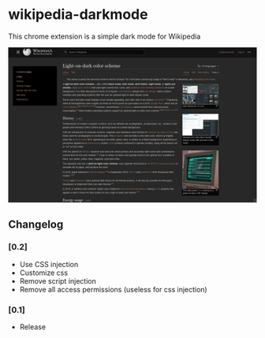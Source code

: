 # wikipedia-darkmode

This chrome extension is a simple dark mode for Wikipedia

![feature](images/screenshot.jpg)

## Changelog

### [0.2]

- Use CSS injection
- Customize css
- Remove script injection
- Remove all access permissions (useless for css injection)

### [0.1]

- Release